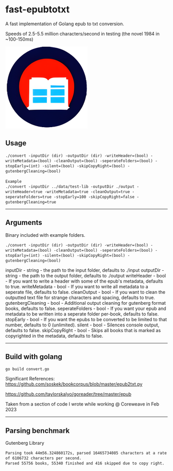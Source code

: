 # fast-epubtotxt
A fast implementation of Golang epub to txt conversion.

Speeds of 2.5-5.5 million characters/second in testing (the novel 1984 in ~100-150ms)

![Icon](./iconEpub.png)


## Usage

``` shell
./convert -inputDir (dir) -outputDir (dir) -writeHeader=(bool) -writeMetadata=(bool) -cleanOutput=(bool) -seperateFolders=(bool) -stopEarly=(int) -silent=(bool) -skipCopyRight=(bool) -gutenbergCleaning=(bool)

Example
./convert -inputDir ../data/test-lib -outputDir ./output -writeHeader=true -writeMetadata=true -cleanOutput=true -seperateFolders=true -stopEarly=100 -skipCopyRight=false -gutenbergCleaning=true
```


---
## Arguments

Binary included with example folders.

```shell
./convert -inputDir (dir) -outputDir (dir) -writeHeader=(bool) -writeMetadata=(bool) -cleanOutput=(bool) -seperateFolders=(bool) -stopEarly=(int) -silent=(bool) -skipCopyRight=(bool) -gutenbergCleaning=(bool)
```

inputDir - string - the path to the input folder, defaults to ./input
outputDir - string - the path to the output folder, defaults to ./output
writeHeader - bool - If you want to write a header with some of the epub's metadata, defaults to true.
writeMetadata - bool - If you want to write all metadata to a seperate file, defaults to false.
cleanOutput - bool - If you want to clean the outputted text file for strange characters and spacing, defaults to true.
gutenbergCleaning - bool - Additional output cleaning for gutenberg format books, defaults to false.
seperateFolders - bool - If you want your epub and metadata to be written into a seperate folder per-book, defaults to false.
stopEarly - bool - If you want the epubs to be converted to be limited to that number, defaults to 0 (unlimited).
silent - bool - Silences console output, defaults to false.
skipCopyRight - bool - Skips all books that is marked as copyrighted in the metadata, defaults to false.



---
## Build with golang
```shell
go build convert.go
```

Significant References:
https://github.com/soskek/bookcorpus/blob/master/epub2txt.py

https://github.com/taylorskalyo/goreader/tree/master/epub

Taken from a section of code I wrote while working @ Coreweave in Feb 2023


---

## Parsing benchmark

Gutenberg Library

```
Parsing took 44m56.324860172s, parsed 16465734085 characters at a rate of 6106732 characters per second.
Parsed 55756 books, 55340 finished and 416 skipped due to copy right.
```
